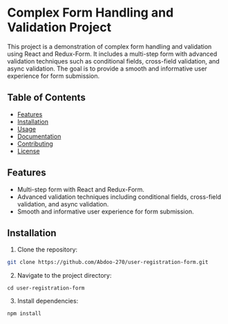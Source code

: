 # Complex Form Handling and Validation Project

This project is a demonstration of complex form handling and validation using React and Redux-Form. It includes a multi-step form with advanced validation techniques such as conditional fields, cross-field validation, and async validation. The goal is to provide a smooth and informative user experience for form submission.

## Table of Contents

- [Features](#features)
- [Installation](#installation)
- [Usage](#usage)
- [Documentation](#documentation)
- [Contributing](#contributing)
- [License](#license)

## Features

- Multi-step form with React and Redux-Form.
- Advanced validation techniques including conditional fields, cross-field validation, and async validation.
- Smooth and informative user experience for form submission.

## Installation

1. Clone the repository:

```bash
git clone https://github.com/Abdoo-270/user-registration-form.git

```

2. Navigate to the project directory:

```
cd user-registration-form
```

3. Install dependencies:

```
npm install
```
